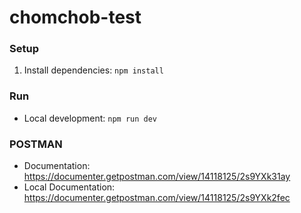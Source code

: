 # chomchob-test

### Setup
1. Install dependencies: `npm install`

### Run
- Local development: `npm run dev`

### POSTMAN
- Documentation: https://documenter.getpostman.com/view/14118125/2s9YXk31ay
- Local Documentation: https://documenter.getpostman.com/view/14118125/2s9YXk2fec
